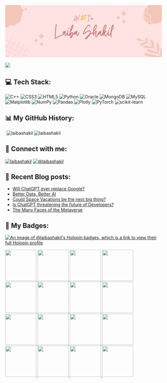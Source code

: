 <img src="header.png"> 

![](https://komarev.com/ghpvc/?username=laibashakil&style=for-the-badge)

## 💻 Tech Stack:
![C++](https://img.shields.io/badge/c++-%2300599C.svg?style=for-the-badge&logo=c%2B%2B&logoColor=white) ![CSS3](https://img.shields.io/badge/css3-%231572B6.svg?style=for-the-badge&logo=css3&logoColor=white) ![HTML5](https://img.shields.io/badge/html5-%23E34F26.svg?style=for-the-badge&logo=html5&logoColor=white) ![Python](https://img.shields.io/badge/python-3670A0?style=for-the-badge&logo=python&logoColor=ffdd54) ![Oracle](https://img.shields.io/badge/Oracle-F80000?style=for-the-badge&logo=oracle&logoColor=white) ![MongoDB](https://img.shields.io/badge/MongoDB-%234ea94b.svg?style=for-the-badge&logo=mongodb&logoColor=white) ![MySQL](https://img.shields.io/badge/mysql-%2300000f.svg?style=for-the-badge&logo=mysql&logoColor=white) ![Matplotlib](https://img.shields.io/badge/Matplotlib-%23ffffff.svg?style=for-the-badge&logo=Matplotlib&logoColor=black) ![NumPy](https://img.shields.io/badge/numpy-%23013243.svg?style=for-the-badge&logo=numpy&logoColor=white) ![Pandas](https://img.shields.io/badge/pandas-%23150458.svg?style=for-the-badge&logo=pandas&logoColor=white) ![Plotly](https://img.shields.io/badge/Plotly-%233F4F75.svg?style=for-the-badge&logo=plotly&logoColor=white) ![PyTorch](https://img.shields.io/badge/PyTorch-%23EE4C2C.svg?style=for-the-badge&logo=PyTorch&logoColor=white) ![scikit-learn](https://img.shields.io/badge/scikit--learn-%23F7931E.svg?style=for-the-badge&logo=scikit-learn&logoColor=white)

## 📊 My GitHub History:
<p>&nbsp;<img align="center" src="https://github-readme-stats.vercel.app/api?username=laibashakil&hide=stars,issues&show=prs_merged_percentage&show_icons=true&theme=buefy&rank_icon=percentile" alt="laibashakil" /> <img align="center" src="https://github-readme-stats.vercel.app/api/top-langs/?username=laibashakil&hide_progress=true&theme=buefy" alt="laibashakil" /></p>


## 🔗 Connect with me:
<p align="left">
<a href="https://linkedin.com/in/laibashakil" target="blank"><img align="center" src="https://raw.githubusercontent.com/rahuldkjain/github-profile-readme-generator/master/src/images/icons/Social/linked-in-alt.svg" alt="laibashakil" height="30" width="40" /></a>
<!-- <a href="https://kaggle.com/laibashakil2" target="blank"><img align="center" src="https://raw.githubusercontent.com/rahuldkjain/github-profile-readme-generator/master/src/images/icons/Social/kaggle.svg" alt="laibashakil2" height="30" width="40" /></a> -->
<a href="https://medium.com/@laibashakil" target="blank"><img align="center" src="https://raw.githubusercontent.com/rahuldkjain/github-profile-readme-generator/master/src/images/icons/Social/medium.svg" alt="@laibashakil" height="30" width="40" /></a>
<!-- <a href="https://www.hackerrank.com/laibashakil2" target="blank"><img align="center" src="https://raw.githubusercontent.com/rahuldkjain/github-profile-readme-generator/master/src/images/icons/Social/hackerrank.svg" alt="laibashakil2" height="30" width="40" /></a> -->
<!-- <a href="https://www.leetcode.com/laibashakil" target="blank"><img align="center" src="https://raw.githubusercontent.com/rahuldkjain/github-profile-readme-generator/master/src/images/icons/Social/leet-code.svg" alt="laibashakil" height="30" width="40" /></a> -->
</p>

## 📝 Recent Blog posts:

<!-- BLOG-POST-LIST:START -->
- [Will ChatGPT ever replace Google?](https://medium.com/@laibashakil/will-chatgpt-ever-dethrone-google-c0c2d761ab9d?source=rss-9ebbaf021527------2)
- [Better Data, Better AI](https://medium.com/@laibashakil/better-data-better-ai-58afebf33b43?source=rss-9ebbaf021527------2)
- [Could Space Vacations be the next big thing?](https://medium.com/@laibashakil/could-space-vacations-be-the-next-big-thing-1f45232345a4?source=rss-9ebbaf021527------2)
- [Is ChatGPT threatening the future of Developers?](https://medium.com/@laibashakil/is-chatgpt-threatening-the-future-of-developers-601d7309dc73?source=rss-9ebbaf021527------2)
- [The Many Faces of the Metaverse](https://medium.com/@laibashakil/the-many-faces-of-the-metaverse-358dc15a5164?source=rss-9ebbaf021527------2)
<!-- BLOG-POST-LIST:END -->

## 🏅 My Badges:
[![An image of @laibashakil's Holopin badges, which is a link to view their full Holopin profile](https://holopin.me/laibashakil)](https://holopin.io/@laibashakil)
<!--START_SECTION:badges-->
<a href="http://www.credly.com/badges/62e65480-2406-45fb-9857-fc2918924637" title="GitHub Foundations">
    <img src="https://images.credly.com/size/100x100/images/024d0122-724d-4c5a-bd83-cfe3c4b7a073/image.png" width="100" height="100">
</a>
<a href="http://www.credly.com/badges/4f3025d0-f697-46ef-a16d-b69357823f0c" title="Data Science Fundamentals Specialization (V2)">
    <img src="https://images.credly.com/size/100x100/images/d229e473-4e74-4852-a355-7242f764ebe7/image.png" width="100" height="100">
</a>
<a href="http://www.credly.com/badges/747e91a2-785a-45d3-a8e6-40f95661587b" title="Statistics for Data Science with Python">
    <img src="https://images.credly.com/size/100x100/images/f27d3b7c-e2b2-4816-9656-c10da20b7296/image.png" width="100" height="100">
</a>
<a href="http://www.credly.com/badges/cf664e17-a9db-403e-b1f7-8ab666bdf84b" title="IBM Data Science Professional Certificate">
    <img src="https://images.credly.com/size/100x100/images/0f740f0e-52f0-4ff3-bcac-e8d2ff735c07/image.png" width="100" height="100">
</a>
<a href="http://www.credly.com/badges/de637587-69ac-462d-bad2-24d7b6367985" title="Machine Learning with Python">
    <img src="https://images.credly.com/size/100x100/images/f283df3d-1780-4c2d-947d-fc80eae0953b/image.png" width="100" height="100">
</a>
<a href="http://www.credly.com/badges/55fcc902-9778-41b2-ab39-d372bb0ea42a" title="Applied Data Science Specialization (V2)">
    <img src="https://images.credly.com/size/100x100/images/fa32e912-a95a-478b-926f-3b98b586e55c/Adv_Data_Science_Specialization.png" width="100" height="100">
</a>
<a href="http://www.credly.com/badges/7b427024-8665-4114-9ac6-9c76c261abcd" title="Applied Data Science Capstone">
    <img src="https://images.credly.com/size/100x100/images/169512d3-cef6-43e3-bec8-e6af2723a076/image.png" width="100" height="100">
</a>
<a href="http://www.credly.com/badges/06efc8da-c0bc-4a80-b789-5559b607b89e" title="Data Science Methodology">
    <img src="https://images.credly.com/size/100x100/images/46defa53-a922-47bd-94ea-b43488f5cd8a/Data_Science_Methodology_Foundational.png" width="100" height="100">
</a>
<a href="http://www.credly.com/badges/24cfd56f-08de-4831-9693-6ac8e44b3e06" title="Python for Data Science and AI">
    <img src="https://images.credly.com/size/100x100/images/b6aa0bc8-1f0a-4939-beef-d073fa3fff9c/image.png" width="100" height="100">
</a>
<a href="http://www.credly.com/badges/529cb6d9-f770-4210-9905-62b790e076bc" title="Databases and SQL for Data Science">
    <img src="https://images.credly.com/size/100x100/images/f2573aac-d21c-483d-acda-afaa366b4f51/image.png" width="100" height="100">
</a>
<a href="http://www.credly.com/badges/2acabcf7-c8c2-4b49-8f83-18598f67aa20" title="Data Analysis with Python">
    <img src="https://images.credly.com/size/100x100/images/950038fc-2519-4f79-8827-f71caf0f5095/image.png" width="100" height="100">
</a>
<a href="http://www.credly.com/badges/bfc24fe6-b774-49da-aeae-4c3ad33b1ef1" title="Data Visualization with Python">
    <img src="https://images.credly.com/size/100x100/images/9da3eedf-fda3-4e81-bb46-d174b4699bf1/image.png" width="100" height="100">
</a>
<a href="http://www.credly.com/badges/492adf31-49c0-4acd-b2a9-99398da1dc78" title="Applied Data Science Specialization">
    <img src="https://images.credly.com/size/100x100/images/4a5f4849-54ae-461f-97ad-cb9c9a04eb63/Adv_Data_Science_Specialization.png" width="100" height="100">
</a>
<a href="http://www.credly.com/badges/2d6062db-6cf6-439f-bf16-3c2c20da299c" title="Python Project for Data Science">
    <img src="https://images.credly.com/size/100x100/images/4dd14b9d-2750-43bc-a5f6-27970c0de0fa/image.png" width="100" height="100">
</a>
<a href="http://www.credly.com/badges/99071721-5c76-40fb-8b30-0a3791ee6508" title="Tools for Data Science V2">
    <img src="https://images.credly.com/size/100x100/images/1447954e-9923-4703-a647-eac80e5f0682/image.png" width="100" height="100">
</a>
<a href="http://www.credly.com/badges/3ea43b3a-e717-4a2d-93ec-03159a3deae4" title="Data Science Orientation">
    <img src="https://images.credly.com/size/100x100/images/5fc2d535-e716-46c4-881a-f4822b8da0e5/Cognitive_Class_-_What_is_Data_Science.png" width="100" height="100">
</a>

<!--END_SECTION:badges-->
